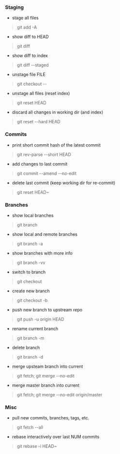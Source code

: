 ### Staging

- stage all files
> git add -A

- show diff to HEAD
> git diff

- show diff to index
> git diff --staged

- unstage file FILE
> git checkout -- <FILE>

- unstage all files (reset index)
> git reset HEAD

- discard all changes in working dir (and index)
> git reset --hard HEAD


### Commits

- print short commit hash of the latest commit
> git rev-parse --short HEAD

- add changes to last commit
> git commit --amend --no-edit

- delete last commit (keep working dir for re-commit)
> git reset HEAD~


### Branches

- show local branches
> git branch

- show local and remote branches
> git branch -a

- show branches with more info
> git branch -vv

- switch to branch
> git checkout <NAME>

- create new branch
> git checkout -b <NAME>

- push new branch to upstream repo
> git push -u origin HEAD

- rename current branch
> git branch -m <NAME>

- delete branch
> git branch -d <NAME>

- merge upsteam branch into current
> git fetch; git merge --no-edit

- merge master branch into current
> git fetch; git merge --no-edit origin/master


### Misc

- pull new commits, branches, tags, etc.
> git fetch --all

- rebase interactively over last NUM commits
> git rebase -i HEAD~<NUM>


